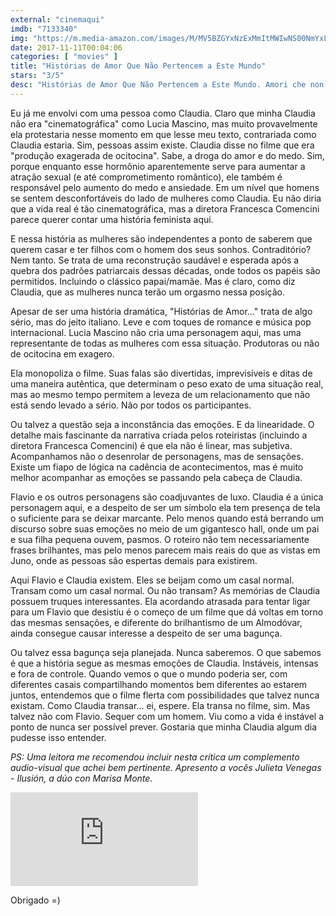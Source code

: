 ```yaml
---
external: "cinemaqui"
imdb: "7133340"
img: "https://m.media-amazon.com/images/M/MV5BZGYxNzExMmItMWIwNS00NmYxLTk1MjMtZmM0ZWFlYjUyODNmXkEyXkFqcGdeQXVyMDQ0NjgyNA@@._V1_SY150_CR1,0,101,150_.jpg"
date: 2017-11-11T00:04:06
categories: [ "movies" ]
title: "Histórias de Amor Que Não Pertencem a Este Mundo"
stars: "3/5"
desc: "Histórias de Amor Que Não Pertencem a Este Mundo. Amori che non sanno stare al mondo (Italy, 2017). Dirigido por Francesca Comencini. Escrito por Francesca Comencini, Francesca Manieri, Laura Paolucci. Com Lucia Mascino (Claudia), Thomas Trabacchi (Flavio), Valentina Bellè (Nina), Iaia Forte (Mara Semeraro), Carlotta Natoli (Diana)."
---
```

Eu já me envolvi com uma pessoa como Claudia. Claro que minha Claudia não era "cinematográfica" como Lucia Mascino, mas muito provavelmente ela protestaria nesse momento em que lesse meu texto, contrariada como Claudia estaria. Sim, pessoas assim existe. Claudia disse no filme que era "produção exagerada de ocitocina". Sabe, a droga do amor e do medo. Sim, porque enquanto esse hormônio aparentemente serve para aumentar a atração sexual (e até comprometimento romântico), ele também é responsável pelo aumento do medo e ansiedade. Em um nível que homens se sentem desconfortáveis do lado de mulheres como Claudia. Eu não diria que a vida real é tão cinematográfica, mas a diretora Francesca Comencini parece querer contar uma história feminista aqui.

E nessa história as mulheres são independentes a ponto de saberem que querem casar e ter filhos com o homem dos seus sonhos. Contraditório? Nem tanto. Se trata de uma reconstrução saudável e esperada após a quebra dos padrões patriarcais dessas décadas, onde todos os papéis são permitidos. Incluindo o clássico papai/mamãe. Mas é claro, como diz Claudia, que as mulheres nunca terão um orgasmo nessa posição.

Apesar de ser uma história dramática, "Histórias de Amor..." trata de algo sério, mas do jeito italiano. Leve e com toques de romance e música pop internacional. Lucia Mascino não cria uma personagem aqui, mas uma representante de todas as mulheres com essa situação. Produtoras ou não de ocitocina em exagero.

Ela monopoliza o filme. Suas falas são divertidas, imprevisíveis e ditas de uma maneira autêntica, que determinam o peso exato de uma situação real, mas ao mesmo tempo permitem a leveza de um relacionamento que não está sendo levado a sério. Não por todos os participantes.

Ou talvez a questão seja a inconstância das emoções. E da linearidade. O detalhe mais fascinante da narrativa criada pelos roteiristas (incluindo a diretora Francesca Comencini) é que ela não é linear, mas subjetiva. Acompanhamos não o desenrolar de personagens, mas de sensações. Existe um fiapo de lógica na cadência de acontecimentos, mas é muito melhor acompanhar as emoções se passando pela cabeça de Claudia.

Flavio e os outros personagens são coadjuvantes de luxo. Claudia é a única personagem aqui, e a despeito de ser um símbolo ela tem presença de tela o suficiente para se deixar marcante. Pelo menos quando está berrando um discurso sobre suas emoções no meio de um gigantesco hall, onde um pai e sua filha pequena ouvem, pasmos. O roteiro não tem necessariamente frases brilhantes, mas pelo menos parecem mais reais do que as vistas em Juno, onde as pessoas são espertas demais para existirem.

Aqui Flavio e Claudia existem. Eles se beijam como um casal normal. Transam como um casal normal. Ou não transam? As memórias de Claudia possuem truques interessantes. Ela acordando atrasada para tentar ligar para um Flavio que desistiu é o começo de um filme que dá voltas em torno das mesmas sensações, e diferente do brilhantismo de um Almodóvar, ainda consegue causar interesse a despeito de ser uma bagunça.

Ou talvez essa bagunça seja planejada. Nunca saberemos. O que sabemos é que a história segue as mesmas emoções de Claudia. Instáveis, intensas e fora de controle. Quando vemos o que o mundo poderia ser, com diferentes casais compartilhando momentos bem diferentes ao estarem juntos, entendemos que o filme flerta com possibilidades que talvez nunca existam. Como Claudia transar... ei, espere. Ela transa no filme, sim. Mas talvez não com Flavio. Sequer com um homem. Viu como a vida é instável a ponto de nunca ser possível prever. Gostaria que minha Claudia algum dia pudesse isso entender.

_PS: Uma leitora me recomendou incluir nesta crítica um complemento audio-visual que achei bem pertinente. Apresento a vocês Julieta Venegas - Ilusión, a dúo con Marisa Monte._

<div class="auto-resizable-iframe"><div><iframe frameborder="0" allowfullscreen="1" src="https://www.youtube.com/embed/Cd2mcbMsoeE"></iframe></div></div>

Obrigado =)
